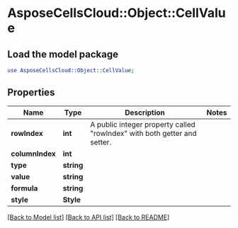 # AsposeCellsCloud::Object::CellValue 

## Load the model package
```perl
use AsposeCellsCloud::Object::CellValue;
```

## Properties
Name | Type | Description | Notes
------------ | ------------- | ------------- | -------------
**rowIndex** | **int** | A public integer property called "rowIndex" with both getter and setter. |
**columnIndex** | **int** |  |
**type** | **string** |  |
**value** | **string** |  |
**formula** | **string** |  |
**style** | **Style** |  |  

[[Back to Model list]](../README.md#documentation-for-models) [[Back to API list]](../README.md#documentation-for-api-endpoints) [[Back to README]](../README.md)

